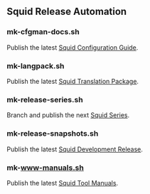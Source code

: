 
## Squid Release Automation

### mk-cfgman-docs.sh

Publish the latest [Squid Configuration Guide](http://www.squid-cache.org/Doc/config/).

### mk-langpack.sh

Publish the latest [Squid Translation Package](http://www.squid-cache.org/Versions/langpack/).

### mk-release-series.sh

Branch and publish the next [Squid Series](https://wiki.squid-cache.org/ReleaseSchedule).

### mk-release-snapshots.sh

Publish the latest [Squid Development Release](https://wiki.squid-cache.org/DeveloperResources/ReleaseProcess#development-release).

### mk-www-manuals.sh

Publish the latest [Squid Tool Manuals](http://www.squid-cache.org/Doc/man/).
